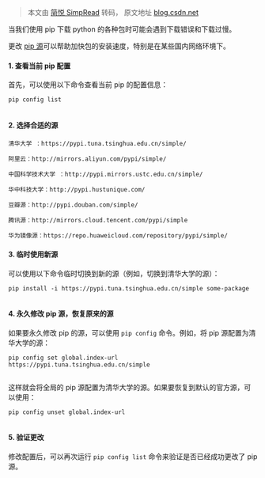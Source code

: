 > 本文由 [简悦 SimpRead](http://ksria.com/simpread/) 转码， 原文地址 [blog.csdn.net](https://blog.csdn.net/2401_84670644/article/details/140532123)

当我们使用 pip 下载 python 的各种包时可能会遇到下载错误和下载过慢。

更改 [pip 源](https://so.csdn.net/so/search?q=pip%20%E6%BA%90&spm=1001.2101.3001.7020)可以帮助加快包的安装速度，特别是在某些国内网络环境下。

#### 1. 查看当前 pip 配置

首先，可以使用以下命令查看当前 pip 的配置信息：

```
pip config list


```

#### 2. 选择合适的源

```
清华大学 ：https://pypi.tuna.tsinghua.edu.cn/simple/
 
阿里云：http://mirrors.aliyun.com/pypi/simple/
 
中国科学技术大学 ：http://pypi.mirrors.ustc.edu.cn/simple/
 
华中科技大学：http://pypi.hustunique.com/
 
豆瓣源：http://pypi.douban.com/simple/
 
腾讯源：http://mirrors.cloud.tencent.com/pypi/simple
 
华为镜像源：https://repo.huaweicloud.com/repository/pypi/simple/
```

#### 3. 临时使用新源

可以使用以下命令临时切换到新的源（例如，切换到清华大学的源）：

```
pip install -i https://pypi.tuna.tsinghua.edu.cn/simple some-package


```

#### 4. 永久修改 pip 源，恢复原来的源

如果要永久修改 pip 的源，可以使用 `pip config` 命令。例如，将 pip 源配置为清华大学的源：

```
pip config set global.index-url https://pypi.tuna.tsinghua.edu.cn/simple


```

这样就会将全局的 pip 源配置为清华大学的源。如果要恢复到默认的官方源，可以使用：

```
pip config unset global.index-url


```

#### 5. 验证更改

修改配置后，可以再次运行 `pip config list` 命令来验证是否已经成功更改了 pip 源。